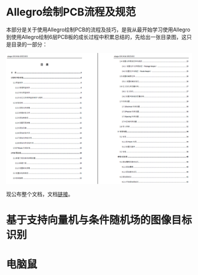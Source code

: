 
# Allegro绘制PCB流程及规范

本部分是关于使用Allegro绘制PCB的流程及技巧，是我从最开始学习使用Allegro到使用Allegro绘制6层PCB板的成长过程中积累总结的，先给出一张目录图，这只是目录的一部分：

<img src="./images/root_images/PCB_Guide.png">

现公布整个文档，文档[链接](enclosure/PCB设计参考资料/Allegro绘制PCB流程及规范.pdf)。

# 基于支持向量机与条件随机场的图像目标识别

# 电脑鼠

